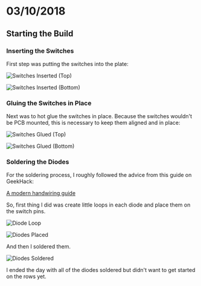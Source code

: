 # 03/10/2018

## Starting the Build

### Inserting the Switches

First step was putting the switches into the plate:

![Switches Inserted (Top)][switches inserted top]

![Switches Inserted (Bottom)][switches inserted bottom]

### Gluing the Switches in Place

Next was to hot glue the switches in place. Because the switches wouldn't be PCB mounted, this is necessary to keep them aligned and in place:

![Switches Glued (Top)][switches glued top]

![Switches Glued (Bottom)][switches glued bottom]

### Soldering the Diodes

For the soldering process, I roughly followed the advice from this guide on GeekHack:

[A modern handwiring guide](https://geekhack.org/index.php?topic=87689.0)

So, first thing I did was create little loops in each diode and place them on the switch pins.

![Diode Loop][diode loop]

![Diodes Placed][diodes placed]

And then I soldered them.

![Diodes Soldered][diodes soldered]

I ended the day with all of the diodes soldered but didn't want to get started on the rows yet.

[switches inserted top]: ./images/03-10_09-21-37_00.jpg "Switches Inserted (Top)"
[switches inserted bottom]: ./images/03-10_09-21-47_00.jpg "Switches Inserted (Bottom)"
[switches glued top]: ./images/03-10_09-59-07_00.jpg "Switches Glued (Top)"
[switches glued bottom]: ./images/03-10_09-59-21_00.jpg "Switches Glued (Bottom)"
[diode loop]: ./images/03-10_16-28-28_00.jpg "Diode Loop"
[diodes placed]: ./images/03-10_17-50-18_00.jpg "Diodes Placed"
[diodes soldered]: ./images/03-10_18-29-09_00.jpg "Diodes Soldered"

